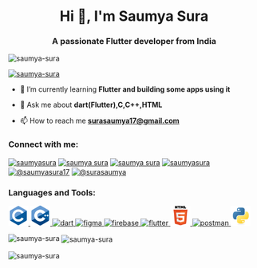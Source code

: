 
<h1 align="center">Hi 👋, I'm Saumya Sura</h1>
<h3 align="center">A passionate Flutter developer from India</h3>

<p align="left"> <img src="https://komarev.com/ghpvc/?username=saumya-sura&label=Profile%20views&color=0e75b6&style=flat" alt="saumya-sura" /> </p>

<p align="left"> <a href="https://github.com/ryo-ma/github-profile-trophy"><img src="https://github-profile-trophy.vercel.app/?username=saumya-sura" alt="saumya-sura" /></a> </p>

- 🌱 I’m currently learning **Flutter and building some apps using it**

- 💬 Ask me about **dart(Flutter),C,C++,HTML**

- 📫 How to reach me **surasaumya17@gmail.com**

<h3 align="left">Connect with me:</h3>
<p align="left">
<a href="https://dev.to/saumyasura" target="blank"><img align="center" src="https://raw.githubusercontent.com/rahuldkjain/github-profile-readme-generator/master/src/images/icons/Social/devto.svg" alt="saumyasura" height="30" width="40" /></a>
<a href="https://linkedin.com/in/saumya sura" target="blank"><img align="center" src="https://raw.githubusercontent.com/rahuldkjain/github-profile-readme-generator/master/src/images/icons/Social/linked-in-alt.svg" alt="saumya sura" height="30" width="40" /></a>
<a href="https://stackoverflow.com/users/saumya sura" target="blank"><img align="center" src="https://raw.githubusercontent.com/rahuldkjain/github-profile-readme-generator/master/src/images/icons/Social/stack-overflow.svg" alt="saumya sura" height="30" width="40" /></a>
<a href="https://instagram.com/saumyasura" target="blank"><img align="center" src="https://raw.githubusercontent.com/rahuldkjain/github-profile-readme-generator/master/src/images/icons/Social/instagram.svg" alt="saumyasura" height="30" width="40" /></a>
<a href="https://hashnode.com/@saumyasura17" target="blank"><img align="center" src="https://raw.githubusercontent.com/rahuldkjain/github-profile-readme-generator/master/src/images/icons/Social/hashnode.svg" alt="@saumyasura17" height="30" width="40" /></a>
<a href="https://medium.com/@surasaumya" target="blank"><img align="center" src="https://raw.githubusercontent.com/rahuldkjain/github-profile-readme-generator/master/src/images/icons/Social/medium.svg" alt="@surasaumya" height="30" width="40" /></a>
</p>

<h3 align="left">Languages and Tools:</h3>
<p align="left"> <a href="https://www.cprogramming.com/" target="_blank" rel="noreferrer"> <img src="https://raw.githubusercontent.com/devicons/devicon/master/icons/c/c-original.svg" alt="c" width="40" height="40"/> </a> <a href="https://www.w3schools.com/cpp/" target="_blank" rel="noreferrer"> <img src="https://raw.githubusercontent.com/devicons/devicon/master/icons/cplusplus/cplusplus-original.svg" alt="cplusplus" width="40" height="40"/> </a> <a href="https://dart.dev" target="_blank" rel="noreferrer"> <img src="https://www.vectorlogo.zone/logos/dartlang/dartlang-icon.svg" alt="dart" width="40" height="40"/> </a> <a href="https://www.figma.com/" target="_blank" rel="noreferrer"> <img src="https://www.vectorlogo.zone/logos/figma/figma-icon.svg" alt="figma" width="40" height="40"/> </a> <a href="https://firebase.google.com/" target="_blank" rel="noreferrer"> <img src="https://www.vectorlogo.zone/logos/firebase/firebase-icon.svg" alt="firebase" width="40" height="40"/> </a> <a href="https://flutter.dev" target="_blank" rel="noreferrer"> <img src="https://www.vectorlogo.zone/logos/flutterio/flutterio-icon.svg" alt="flutter" width="40" height="40"/> </a> <a href="https://www.w3.org/html/" target="_blank" rel="noreferrer"> <img src="https://raw.githubusercontent.com/devicons/devicon/master/icons/html5/html5-original-wordmark.svg" alt="html5" width="40" height="40"/> </a> <a href="https://postman.com" target="_blank" rel="noreferrer"> <img src="https://www.vectorlogo.zone/logos/getpostman/getpostman-icon.svg" alt="postman" width="40" height="40"/> </a> <a href="https://www.python.org" target="_blank" rel="noreferrer"> <img src="https://raw.githubusercontent.com/devicons/devicon/master/icons/python/python-original.svg" alt="python" width="40" height="40"/> </a> </p>

<p><img align="left" src="https://github-readme-stats.vercel.app/api/top-langs?username=saumya-sura&show_icons=true&locale=en&layout=compact" alt="saumya-sura" /></p>

<p>&nbsp;<img align="center" src="https://github-readme-stats.vercel.app/api?username=saumya-sura&show_icons=true&locale=en" alt="saumya-sura" /></p>

<p><img align="center" src="https://github-readme-streak-stats.herokuapp.com/?user=saumya-sura&" alt="saumya-sura" /></p>
